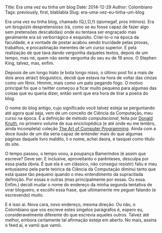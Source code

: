 Title: Era uma vez eu tinha um blog
Date: 2014-12-29
Author: Colombiano
Tags: previously, first, blablabla
Slug: era-uma-vez-eu-tinha-um-blog


Era uma vez eu tinha blog, chamado (Q,I,Ώ,f) (qiomegaf, pros íntimos). Era um broguizin despretensioso (rá, como se eu fosse capaz de fazer algo sem pretensões descabidas) onde eu tentava ser engraçado mas geralmente era só verborrágico e esquisito. Criei-lo-o na época da faculdade, e a vontade de postar acabou sendo trucidade pelas provas, trabalhos, e procastinação inerentes de um curso superior. E pela realização de que tava dando vergoinha daqueles textos, depois de um tempo, mas né, quem não sente vergonha do seu eu de 19 anos. O Stephen King, talvez, mas, enfim.

Depoois de um longo hiato (e bota longo nisso, o último post foi a mais de dois anos atrás!) bloguístico, decidi que estava na hora de voltar das cinzas como um fênix. Hmmm, mais como um pato pegando fogo. O motivo principal foi que o twitter começou a ficar muito pequeno para algumas das coisas que eu queria dizer, então senti que era hora de tirar a poeira do blog.

O nome do blog antigo, cujo significado você talvez esteja se perguntando até agora qual seja, vem de um conceito de Ciência da Computação, meu curso na época. É a definição de _método computacional_, feita por [Donald Knuth](http://en.wikipedia.org/wiki/Donald_Knuth), no primeiro volume de sua enciclopédica (e até onde eu me lembro, ainda incompleta) coleção [The Art of Computer Programming](http://en.wikipedia.org/wiki/The_Art_of_Computer_Programming). Ainda com a doce ilusão de um dia seria capaz de entender mais do que algumas páginas daquele livro maldito, li o nome, achei daora, e tasquei como título do site.

O tempo passou, o tempo voou, a poupança Bamerindos (é assim que escreve? Deve ser. E inclusive, aproveitanto o parênteses, desculpa por essa piada óbvia. É que ela é um clássico, não consegui resistir) faliu e meu entusiasmo pela parte teórica da Ciência da Computação diminui tanto que está quase tão pequeno quando o meu entendimento da supracitada definição. Por essas e outras (mas principalmente por essas. Ou essa. Enfim.) decidi mudar o nome do endereço da minha segunda tentativa de virar blogueiro, e escolhi essa frase, que ultimamente me peguei falando (e escrevendo) muito.

E é isso aí. Nova cara, novo endereço, mesma direção. Ou não, o Colombiano que vos escreve estes singelos parágrafos é, espero eu, consideravelmente diferente do que escrevia aqueles outros. Talvez até melhor, embora certamente tal afirmação esteja em aberto. No mais, assina o feed aí, e vamô que vamô.
